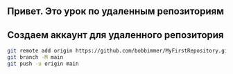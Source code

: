 ## Привет. Это урок по удаленным репозиториям
## Создаем аккаунт для удаленного репозитория
```sh
git remote add origin https://github.com/bobbimmer/MyFirstRepository.git
git branch -M main
git push -u origin main
```